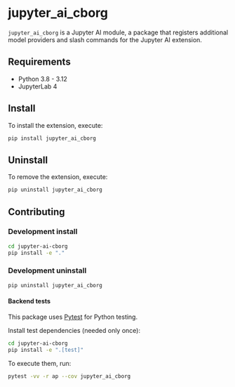 # jupyter_ai_cborg

`jupyter_ai_cborg` is a Jupyter AI module, a package
that registers additional model providers and slash commands for the Jupyter AI
extension.

## Requirements

- Python 3.8 - 3.12
- JupyterLab 4

## Install

To install the extension, execute:

```bash
pip install jupyter_ai_cborg
```

## Uninstall

To remove the extension, execute:

```bash
pip uninstall jupyter_ai_cborg
```

## Contributing

### Development install

```bash
cd jupyter-ai-cborg
pip install -e "."
```

### Development uninstall

```bash
pip uninstall jupyter_ai_cborg
```

#### Backend tests

This package uses [Pytest](https://docs.pytest.org/) for Python testing.

Install test dependencies (needed only once):

```sh
cd jupyter-ai-cborg
pip install -e ".[test]"
```

To execute them, run:

```sh
pytest -vv -r ap --cov jupyter_ai_cborg
```
